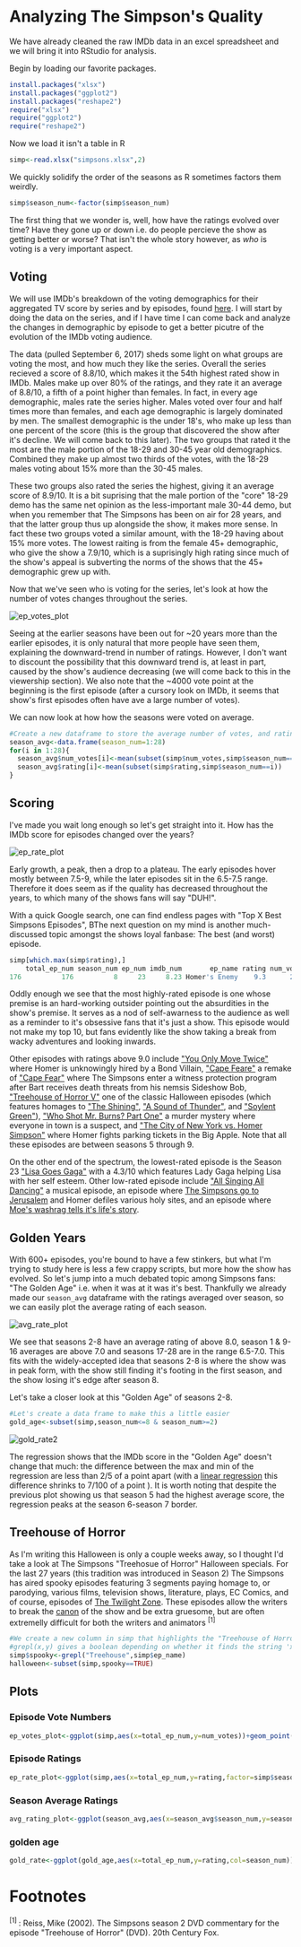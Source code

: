 # Analyzing The Simpson's Quality

We have already cleaned the raw IMDb data in an excel spreadsheet and we will bring it into RStudio for analysis.

Begin by loading our favorite packages.

```R
install.packages("xlsx") 
install.packages("ggplot2")
install.packages("reshape2")
require("xlsx")
require("ggplot2")
require("reshape2")
```

Now we load it isn't a table in R

```R
simp<-read.xlsx("simpsons.xlsx",2)
```

We quickly solidify the order of the seasons as R sometimes factors them weirdly.
```R
simp$season_num<-factor(simp$season_num)
```


The first thing that we wonder is, well, how have the ratings evolved over time? Have they gone up or down i.e. do people percieve the show as getting better or worse? That isn't the whole story however, as *who* is voting is a very important aspect. 

## Voting

We will use IMDb's breakdown of the voting demographics for their aggregated TV score by series and by episodes, found [here](http://www.imdb.com/title/tt0096697/ratings?ref_=tt_ov_rt_). I will start by doing the data on the series, and if I have time I can come back and analyze the changes in demographic by episode to get a better picutre of the evolution of the IMDb voting audience. 

The data (pulled September 6, 2017) sheds some light on what groups are voting the most, and how much they like the series. Overall the series recieved a score of 8.8/10, which makes it the 54th highest rated show in IMDb. Males make up over 80% of the ratings, and they rate it an average of 8.8/10, a fifth of a point higher than females. In fact, in every age demographic, males rate the series higher. Males voted over four and half times more than females, and each age demographic is largely dominated by men. The smallest demographic is the under 18's, who make up less than one percent of the score (this is the group that discovered the show after it's decline. We will come back to this later). The two groups that rated it the most are the male portion of the 18-29 and 30-45 year old demographics. Combined they make up almost two thirds of the votes, with the 18-29 males voting about 15% more than the 30-45 males.

These two groups also rated the series the highest, giving it an average score of 8.9/10. It is a bit suprising that the male portion of the "core" 18-29 demo has the same net opinion as the less-important male 30-44 demo, but when you remember that The Simpsons has been on air for 28 years, and that the latter group thus up alongside the show, it makes more sense. In fact these two groups voted a similar amount, with the 18-29 having about 15% more votes. The lowest raiting is from the female 45+ demographic, who give the show a 7.9/10, which is a suprisingly high rating since much of the show's appeal is subverting the norms of the shows that the 45+ demographic grew up with.

Now that we've seen who is voting for the series, let's look at how the number of votes changes throughout the series.

![ep_votes_plot](https://raw.githubusercontent.com/atomaszewicz/Simpsons/master/RStudio/Plots/ep_votes_plot.png?raw=TRUE)

Seeing at the earlier seasons have been out for ~20 years more than the earlier episodes, it is only natural that more people have seen them, explaining the downward-trend in number of ratings. However, I don't want to discount the possibility that this downward trend is, at least in part, caused by the show's audience decreasing (we will come back to this in the viewership section). We also note that the ~4000 vote point at the beginning is the first episode (after a cursory look on IMDb, it seems that show's first episodes often have ave a large number of votes).

We can now look at how how the seasons were voted on average.

```R
#Create a new dataframe to store the average number of votes, and ratings for each season
season_avg<-data.frame(season_num=1:28)
for(i in 1:28){
  season_avg$num_votes[i]<-mean(subset(simp$num_votes,simp$season_num==i))
  season_avg$rating[i]<-mean(subset(simp$rating,simp$season_num==i))
}
```


## Scoring
I've made you wait long enough so let's get straight into it. How has the IMDb score for episodes changed over the years?

![ep_rate_plot](https://raw.githubusercontent.com/atomaszewicz/Simpsons/master/RStudio/Plots/ep_rate_plots.png?raw=TRUE)

Early growth, a peak, then a drop to a plateau. The early episodes hover mostly between 7.5-9, while the later episodes sit in the 6.5-7.5 range. Therefore it does seem as if the quality has decreased throughout the years, to which many of the shows fans will say "DUH!".

With a quick Google search, one can find endless pages with "Top X Best Simpsons Episodes", BThe next question on my mind is another much-discussed topic amongst the shows loyal fanbase: The best (and worst) episode.

```R
simp[which.max(simp$rating),]
    total_ep_num season_num ep_num imdb_num       ep_name rating num_votes
176          176          8     23     8.23 Homer's Enemy    9.3      2693
```

Oddly enough we see that the most highly-rated episode is one whose premise is an hard-working outsider pointing out the absurdities in the show's premise. It serves as a nod of self-awarness to the audience as well as a reminder to it's obsessive fans that it's just a show. This episode would not make my top 10, but fans evidently like the show taking a break from wacky adventures and looking inwards.

Other episodes with ratings above 9.0 include ["You Only Move Twice"](http://simpsons.wikia.com/wiki/You_Only_Move_Twice) where Homer is unknowingly hired by a Bond Villain, ["Cape Feare"](http://simpsons.wikia.com/wiki/Cape_Feare) a remake of ["Cape Fear"](https://en.wikipedia.org/wiki/Cape_Fear_(1962_film)) where The Simpsons enter a witness protection program after Bart receives death threats from his nemsis Sideshow Bob, ["Treehouse of Horror V"](http://simpsons.wikia.com/wiki/Treehouse_of_Horror_V) one of the classic Halloween episodes (which features homages to ["The Shining"](https://en.wikipedia.org/wiki/The_Shining_(film)), ["A Sound of Thunder"](https://en.wikipedia.org/wiki/A_Sound_of_Thunder), and ["Soylent Green"](https://en.wikipedia.org/wiki/A_Sound_of_Thunder)), ["Who Shot Mr. Burns? Part One"](http://simpsons.wikia.com/wiki/Who_Shot_Mr._Burns%3F_(Part_One)) a murder mystery where everyone in town is a suspect, and ["The City of New York vs. Homer Simpson"](http://simpsons.wikia.com/wiki/The_City_of_New_York_vs._Homer_Simpson) where Homer fights parking tickets in the Big Apple. Note that all these episodes are between seasons 5 through 9.

On the other end of the spectrum, the lowest-rated episode is the Season 23 ["Lisa Goes Gaga"](http://simpsons.wikia.com/wiki/Lisa_Goes_Gaga) with a 4.3/10 which features Lady Gaga helping Lisa with her self esteem. Other low-rated episode include ["All Singing All Dancing"](http://simpsons.wikia.com/wiki/All_Singing,_All_Dancing) a musical episode, an episode where [The Simpsons go to Jerusalem](http://simpsons.wikia.com/wiki/The_Greatest_Story_Ever_D%27ohed) and Homer defiles various holy sites, and an episode where [Moe's washrag tells it's life's story](http://simpsons.wikia.com/wiki/Moe_Goes_from_Rags_to_Riches).

## Golden Years

With 600+ episodes, you're bound to have a few stinkers, but what I'm trying to study here is less a few crappy scripts, but more how the show has evolved. So let's jump into a much debated topic among Simpsons fans: "The Golden Age" i.e. when it was at it was it's best. Thankfully we already made our `season_avg` dataframe with the ratings averaged over season, so we can easily plot the average rating of each season.

![avg_rate_plot](https://raw.githubusercontent.com/atomaszewicz/Simpsons/master/RStudio/Plots/avg_rating_plot.png?raw=TRUE)

We see that seasons 2-8 have an average rating of above 8.0, season 1 & 9-16 averages are above 7.0 and seasons 17-28 are in the range 6.5-7.0. This fits with the widely-accepted idea that seasons 2-8 is where the show was in peak form, with the show still finding it's footing in the first season, and the show losing it's edge after season 8. 

Let's take a closer look at this "Golden Age" of seasons 2-8. 

```R
#Let's create a data frame to make this a little easier
gold_age<-subset(simp,season_num<=8 & season_num>=2)
```

![gold_rate2](https://github.com/atomaszewicz/Simpsons/blob/master/RStudio/Plots/gold_rate2.png?raw=TRUE)

The regression shows that the IMDb score in the "Golden Age" doesn't change that much: the difference between the max and min of the regression are less than 2/5 of a point apart (with a [linear regression](https://github.com/atomaszewicz/Simpsons/blob/master/RStudio/Plots/gold_rate.png?raw=TRUE) this difference shrinks to 7/100 of a point  ). It is worth noting that despite the previous plot showing us that season 5 had the highest average score, the regression peaks at the season 6-season 7 border.

## Treehouse of Horror

As I'm writing this Halloween is only a couple weeks away, so I thought I'd take a look at The Simpsons "Treehosue of Horror" Halloween specials. For the last 27 years (this tradition was introduced in Season 2) The Simpsons has aired spooky episodes featuring 3 segments paying homage to, or parodying, various  films, television shows, literature, plays, EC Comics, and of course, episodes of [The Twilight Zone](https://www.youtube.com/watch?v=SFokFDyDGgs). These episodes allow the writers to break the [canon](https://en.wikipedia.org/wiki/Canon_(fiction)) of the show and be extra gruesome, but are often extremelly difficult for both the writers and animators <sup> [1] </sup>


```R
#We create a new column in simp that highlights the "Treehouse of Horrors" episodes 
#grepl(x,y) gives a boolean depending on whether it finds the string 'x' in position 'y'
simp$spooky<-grepl("Treehouse",simp$ep_name)
halloween<-subset(simp,spooky==TRUE)
```

## Plots

### Episode Vote Numbers

```R
ep_votes_plot<-ggplot(simp,aes(x=total_ep_num,y=num_votes))+geom_point(aes(col=simp$season_num))+ggtitle("Every Vote Counts",subtitle="The Simpsons")+xlab("Episode")+ylab("Number of Votes for IMDb Score")+labs(col="Season")
```

### Episode Ratings
```R
ep_rate_plot<-ggplot(simp,aes(x=total_ep_num,y=rating,factor=simp$season_num))+geom_point(aes(col=season_num))+geom_smooth(se=FALSE,method=lm,col="grey45")+xlab("Episode")+ylab("IMDb Rating")+ggtitle("Settling the Score",subtitle="The Simpsons")+labs(col="Season")
```
### Season Average Ratings
```R
avg_rating_plot<-ggplot(season_avg,aes(x=season_avg$season_num,y=season_avg$rating))+geom_col()+coord_cartesian(ylim=c(6.5,8.5))+geom_hline(yintercept=8,col="RED",linetype="dashed")+geom_hline(yintercept=7,col="RED",linetype="dashed")+scale_x_continuous(breaks=c(2,4,6,8,10,12,14,16,18,20,22,24,26,28))+xlab("Season")+ylab("Average IMDb Score")+ggtitle("The Golden Years",subtitle="The Simpsons")
```

### golden age

```R
gold_rate<-ggplot(gold_age,aes(x=total_ep_num,y=rating,col=season_num))+geom_point()+geom_smooth(method='lm',se=TRUE)+ggtitle("Staying Golden",subtitle="The Simpsons 'Golden Era'")+xlab("Episode")+ylab("IMDb Rating")+geom_segment(aes(x=14,y=8.16,xend=178,yend=8.16),col="RED",linetype="dashed")+annotate("text",x=175,y=8.5,col="RED",label="Δy=0.07")+geom_segment(aes(x=14,y=8.37,xend=178,yend=8.37),col="RED",linetype="dashed")+geom_segment(aes(x=178,y=8.16,xend=178,yend=8.37),col="RED",arrow=arrow(ends="both",type="open",length=unit(0.24,"cm")))+labs(col="Season")

```

# Footnotes 

<sup> [1] </sup>: Reiss, Mike (2002). The Simpsons season 2 DVD commentary for the episode "Treehouse of Horror" (DVD). 20th Century Fox.
